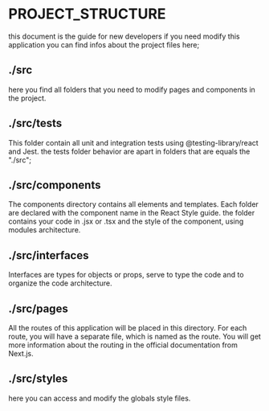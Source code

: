 # PROJECT_STRUCTURE

this document is the guide for new developers if you need modify this application you can find infos about the project files here;

## ./src

here you find all folders that you need to modify pages and components in the project.

## ./src/__tests__

This folder contain all unit and integration tests using @testing-library/react and Jest.
the tests folder behavior are apart in folders that are equals the "./src";

## ./src/components

The components directory contains all elements and templates.
Each folder are declared with the component name in the React Style guide.
the folder contains your code in .jsx or .tsx and the style of the component,
using modules architecture.

## ./src/interfaces

Interfaces are types for objects or props, serve to type the code and to organize the code architecture.

## ./src/pages

All the routes of this application will be placed in this directory.
For each route, you will have a separate file, which is named as the route.
You will get more information about the routing in the official documentation from Next.js.

## ./src/styles

here you can access and modify the globals style files.
